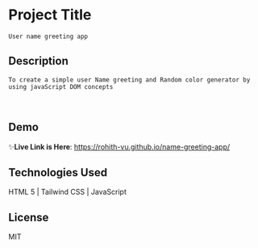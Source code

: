 # Project Title
    User name greeting app

## Description
    To create a simple user Name greeting and Random color generator by using javaScript DOM concepts

<br>

## Demo

✨**Live Link is Here**: https://rohith-vu.github.io/name-greeting-app/
<br>

## Technologies Used

HTML 5 | Tailwind CSS | JavaScript 

## License
MIT




